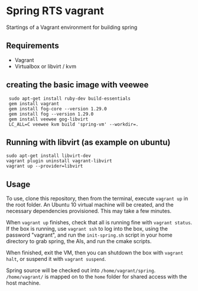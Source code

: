 # Spring RTS vagrant

Startings of a Vagrant environment for building spring

## Requirements

 - Vagrant
 - Virtualbox or libvirt / kvm


## creating the basic image with veewee

     sudo apt-get install ruby-dev build-essentials
     gem install vagrant
     gem install fog-core --version 1.29.0
     gem install fog --version 1.29.0
     gem install veewee gog-libvirt
     LC_ALL=C veewee kvm build 'spring-vm' --workdir=.


## Running with libvirt (as example on ubuntu)

    sudo apt-get install libvirt-dev
    vagrant plugin uninstall vagrant-libvirt
    vagrant up --provider=libvirt

## Usage

To use, clone this repository, then from the terminal, execute `vagrant up` in the root folder. An Ubuntu 10 virtual machine will be created, and the necessary dependencies provisioned. This may take a few minutes.

When `vagrant up` finishes, check that all is running fine with `vagrant status`. If the box is running, use `vagrant ssh` to log into the box, using the password "vagrant", and run the `init-spring.sh` script in your home directory to grab spring, the AIs, and run the cmake scripts.

When finished, exit the VM, then you can shutdown the box with `vagrant halt`, or suspend it with `vagrant suspend`.

Spring source will be checked out into `/home/vagrant/spring`. `/home/vagrant/` is mapped on to the `home` folder for shared access with the host machine.

